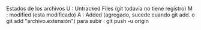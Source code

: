 Estados de los archivos
U : Untracked Files (git todavía no tiene registro)
M : modified (esta modificado)
A : Added (agregado, sucede cuando git add. o git add "archivo.extensión")
para subir : git push -u origin
